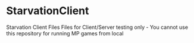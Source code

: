 # StarvationClient
Starvation Client Files
Files for Client/Server testing only - You cannot use this repository for running MP games from local
